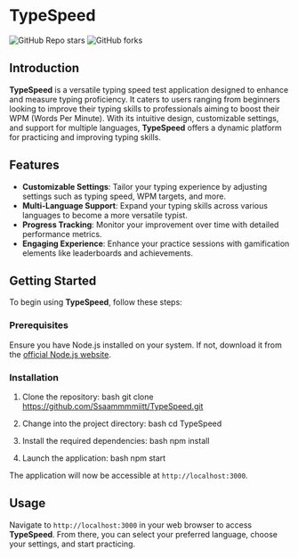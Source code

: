 # TypeSpeed

![GitHub Repo stars](https://img.shields.io/github/stars/Ssaammmmiitt/TypeSpeed.svg?style=for-the-badge&logo=github)
![GitHub forks](https://img.shields.io/github/forks/Ssaammmmiitt/TypeSpeed.svg?style=for-the-badge&logo=github)

## Introduction

**TypeSpeed** is a versatile typing speed test application designed to enhance and measure typing proficiency. It caters to users ranging from beginners looking to improve their typing skills to professionals aiming to boost their WPM (Words Per Minute). With its intuitive design, customizable settings, and support for multiple languages, **TypeSpeed** offers a dynamic platform for practicing and improving typing skills.

## Features

- **Customizable Settings**: Tailor your typing experience by adjusting settings such as typing speed, WPM targets, and more.
- **Multi-Language Support**: Expand your typing skills across various languages to become a more versatile typist.
- **Progress Tracking**: Monitor your improvement over time with detailed performance metrics.
- **Engaging Experience**: Enhance your practice sessions with gamification elements like leaderboards and achievements.

## Getting Started

To begin using **TypeSpeed**, follow these steps:

### Prerequisites

Ensure you have Node.js installed on your system. If not, download it from the [official Node.js website](https://nodejs.org).

### Installation

1. Clone the repository:
bash git clone https://github.com/Ssaammmmiitt/TypeSpeed.git


2. Change into the project directory:
bash cd TypeSpeed


3. Install the required dependencies:
bash npm install


4. Launch the application:
bash npm start


The application will now be accessible at `http://localhost:3000`.

## Usage

Navigate to `http://localhost:3000` in your web browser to access **TypeSpeed**. From there, you can select your preferred language, choose your settings, and start practicing.
